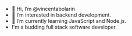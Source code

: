 - 👋 Hi, I’m @vincentabolarin
- 👀 I’m interested in backend development.
- 🌱 I’m currently learning JavaScript and Node.js.
- I'm a budding full stack software developer.

<!---
vincentabolarin/vincentabolarin is a ✨ special ✨ repository because its `README.md` (this file) appears on your GitHub profile.
You can click the Preview link to take a look at your changes.
--->
